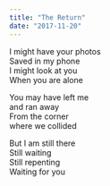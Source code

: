 ```yaml
---
title: "The Return"
date: "2017-11-20"
---
```


I might have your photos  
Saved in my phone  
I might look at you  
When you are alone

You may have left me  
and ran away  
From the corner  
where we collided

But I am still there  
Still waiting  
Still repenting  
Waiting for you
